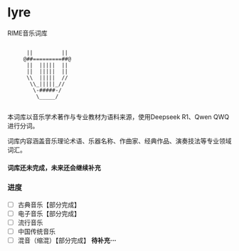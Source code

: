 # lyre

RIME音乐词库

``` text

      ||         ||
     @##=========##@
      ||  |||||  ||
      ||  |||||  ||
      \\  |||||  //
       \\_|||||_//
        \-#####-/
         \_____/
        

```

本词库以音乐学术著作与专业教材为语料来源，使用Deepseek R1、Qwen QWQ进行分词。

词库内容涵盖音乐理论术语、乐器名称、作曲家、经典作品、演奏技法等专业领域词汇。

#### 词库还未完成，未来还会继续补充

### 进度

- [ ] 古典音乐【部分完成】
- [ ] 电子音乐【部分完成】
- [ ] 流行音乐
- [ ] 中国传统音乐
- [ ] 混音（缩混）【部分完成】
**待补充···**
